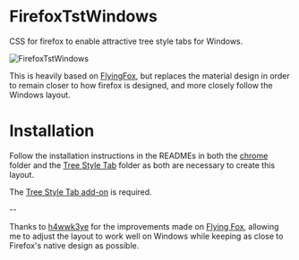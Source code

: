 # FirefoxTstWindows
CSS for firefox to enable attractive tree style tabs for Windows.

![FirefoxTstWindows](https://github.com/astroryan12/FirefoxTstWindows/blob/main/imgs/layout-hover1.png)

This is heavily based on [FlyingFox](https://github.com/akshat46/FlyingFox), but replaces the material design in order to remain closer to how firefox is designed, and more closely follow the Windows layout.

# Installation
Follow the installation instructions in the READMEs in both the [chrome](https://github.com/astroryan12/FirefoxTstWindows/tree/main/chrome) folder and the [Tree Style Tab](https://github.com/astroryan12/FirefoxTstWindows/tree/main/TreeStyleTab) folder as both are necessary to create this layout. 

The [Tree Style Tab add-on](https://addons.mozilla.org/en-US/firefox/addon/tree-style-tab/) is required.

--

Thanks to [h4wwk3ye](https://github.com/h4wwk3ye/firefoxCSS) for the improvements made on [Flying Fox](https://github.com/akshat46/FlyingFox), allowing me to adjust the layout to work well on Windows while keeping as close to Firefox's native design as possible.

